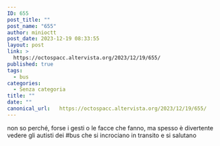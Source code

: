 ```yaml
---
ID: 655
post_title: ""
post_name: "655"
author: minioctt
post_date: 2023-12-19 08:33:55
layout: post
link: >
  https://octospacc.altervista.org/2023/12/19/655/
published: true
tags:
  - bus
categories:
  - Senza categoria
title: ""
date: ""
canonical_url:   https://octospacc.altervista.org/2023/12/19/655/
---
```

<!-- wp:paragraph -->
<p>non so perché, forse i gesti o le facce che fanno, ma spesso è divertente vedere gli autisti dei #bus che si incrociano in transito e si salutano</p>
<!-- /wp:paragraph -->